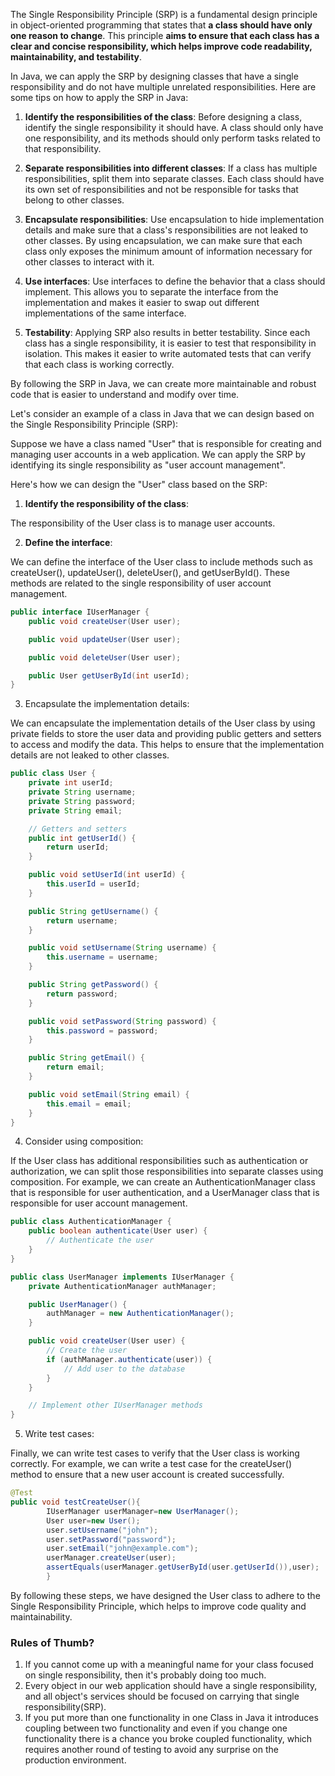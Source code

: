 The Single Responsibility Principle (SRP) is a fundamental design principle in object-oriented programming that states
that **a class should have only one reason to change**. This principle **aims to ensure that each class has a clear and
concise responsibility, which helps improve code readability, maintainability, and testability**.

In Java, we can apply the SRP by designing classes that have a single responsibility and do not have multiple unrelated
responsibilities. Here are some tips on how to apply the SRP in Java:

1. **Identify the responsibilities of the class**: Before designing a class, identify the single responsibility it
   should have. A class should only have one responsibility, and its methods should only perform tasks related to that
   responsibility.

2. **Separate responsibilities into different classes**: If a class has multiple responsibilities, split them into
   separate classes. Each class should have its own set of responsibilities and not be responsible for tasks that belong
   to other classes.

3. **Encapsulate responsibilities**: Use encapsulation to hide implementation details and make sure that a class's
   responsibilities are not leaked to other classes. By using encapsulation, we can make sure that each class only
   exposes the minimum amount of information necessary for other classes to interact with it.

4. **Use interfaces**: Use interfaces to define the behavior that a class should implement. This allows you to separate
   the interface from the implementation and makes it easier to swap out different implementations of the same
   interface.

5. **Testability**: Applying SRP also results in better testability. Since each class has a single responsibility, it is
   easier to test that responsibility in isolation. This makes it easier to write automated tests that can verify that
   each class is working correctly.

By following the SRP in Java, we can create more maintainable and robust code that is easier to understand and modify
over time.

Let's consider an example of a class in Java that we can design based on the Single Responsibility Principle (SRP):

Suppose we have a class named "User" that is responsible for creating and managing user accounts in a web application.
We can apply the SRP by identifying its single responsibility as "user account management".

Here's how we can design the "User" class based on the SRP:

1. **Identify the responsibility of the class**:

The responsibility of the User class is to manage user accounts.

2. **Define the interface**:

We can define the interface of the User class to include methods such as createUser(), updateUser(), deleteUser(), and
getUserById(). These methods are related to the single responsibility of user account management.

```java
public interface IUserManager {
    public void createUser(User user);

    public void updateUser(User user);

    public void deleteUser(User user);

    public User getUserById(int userId);
}
```

3. Encapsulate the implementation details:

We can encapsulate the implementation details of the User class by using private fields to store the user data and
providing public getters and setters to access and modify the data. This helps to ensure that the implementation details
are not leaked to other classes.

```java
public class User {
    private int userId;
    private String username;
    private String password;
    private String email;

    // Getters and setters
    public int getUserId() {
        return userId;
    }

    public void setUserId(int userId) {
        this.userId = userId;
    }

    public String getUsername() {
        return username;
    }

    public void setUsername(String username) {
        this.username = username;
    }

    public String getPassword() {
        return password;
    }

    public void setPassword(String password) {
        this.password = password;
    }

    public String getEmail() {
        return email;
    }

    public void setEmail(String email) {
        this.email = email;
    }
}

```

4. Consider using composition:

If the User class has additional responsibilities such as authentication or authorization, we can split those
responsibilities into separate classes using composition. For example, we can create an AuthenticationManager class that
is responsible for user authentication, and a UserManager class that is responsible for user account management.

```java
public class AuthenticationManager {
    public boolean authenticate(User user) {
        // Authenticate the user
    }
}

public class UserManager implements IUserManager {
    private AuthenticationManager authManager;

    public UserManager() {
        authManager = new AuthenticationManager();
    }

    public void createUser(User user) {
        // Create the user
        if (authManager.authenticate(user)) {
            // Add user to the database
        }
    }

    // Implement other IUserManager methods
}

```

5. Write test cases:

Finally, we can write test cases to verify that the User class is working correctly. For example, we can write a test
case for the createUser() method to ensure that a new user account is created successfully.

```java
@Test
public void testCreateUser(){
        IUserManager userManager=new UserManager();
        User user=new User();
        user.setUsername("john");
        user.setPassword("password");
        user.setEmail("john@example.com");
        userManager.createUser(user);
        assertEquals(userManager.getUserById(user.getUserId()),user);
        }
```

By following these steps, we have designed the User class to adhere to the Single Responsibility Principle, which helps
to improve code quality and maintainability.

### Rules of Thumb?

1. If you cannot come up with a meaningful name for your class focused on single responsibility, then it's probably
   doing too much.
2. Every object in our web application should have a single responsibility, and all object's services should be focused
   on carrying that single responsibility(SRP).
3. If you put more than one functionality in one Class in Java it introduces coupling between two functionality and even
   if you change one functionality there is a chance you broke coupled functionality, which requires another round of
   testing to avoid any surprise on the production environment.




